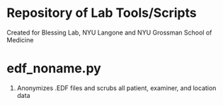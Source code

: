 # Repository of Lab Tools/Scripts

Created for Blessing Lab, NYU Langone and NYU Grossman School of Medicine

# edf_noname.py
1. Anonymizes .EDF files and scrubs all patient, examiner, and location data

